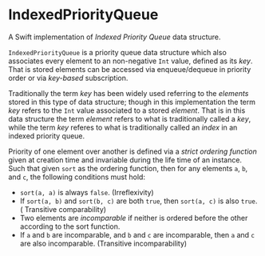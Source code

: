 # IndexedPriorityQueue

A Swift implementation of *Indexed Priority Queue* data structure.

`IndexedPriorityQueue` is a priority queue data structure which also associates every element to an non-negative `Int` value, defined as its *key*. That is stored elements can be accessed via enqueue/dequeue in priority order or via *key-based* subscription.

Traditionally the term *key* has been widely used referring to the *elements* stored in this type of data structure; though in this implementation the term *key* refers to the `Int` value associated to a stored *element*. 
That is in this data structure the term  *element* refers to what is traditionally called a *key*, while the term *key* referes to what is traditionally called an *index* in an indexed priority queue.

Priority of one element over another is defined via a *strict ordering function* given at creation time and invariable during the life time of an instance.
Such that given `sort` as the ordering function, then for any elements `a`, `b`, and `c`,
the following conditions must hold:
-   `sort(a, a)` is always `false`. (Irreflexivity)
-   If `sort(a, b)` and `sort(b, c)` are both `true`, then `sort(a, c)` is also `true`.
    ( Transitive comparability)
-   Two elements are *incomparable* if neither is ordered before the other according to the sort function.
-   If `a` and `b` are incomparable, and `b` and `c` are incomparable, then `a` and `c` are also incomparable.
    (Transitive incomparability)

